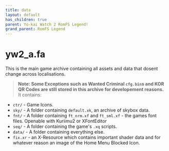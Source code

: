 ```yaml
---
title: data
layout: default
has_children: true
parent: Yo-kai Watch 2 RomFS Legend!
grand_parent: RomFS Legend
---
```

# yw2_a.fa
This is the main game archive containing all assets and data that dosent change across localisations. 
> **Note: Some Exceptions such as Wanted Criminal `cfg.bin`s and KOR QR Codes are still stored in this archive for developement reasons.**
It contains:
* `ctr/` - Game Icons.
* `sky/` - A folder containing `default.xk`, an archive of skybox data.
* `fnt/` - A folder containing `ft_nrm.xf` and `ft_sml.xf` - the games font files. Openable with Kuriimu2 or XFontEditor
* `seq/` - A folder containing the game's `.xq` scripts.
* `data/` - A folder containing everything else.
* `fix.xr` - an X-Resource which contains important shader data and for whatever reason an image of the Home Menu Blocked Icon.

